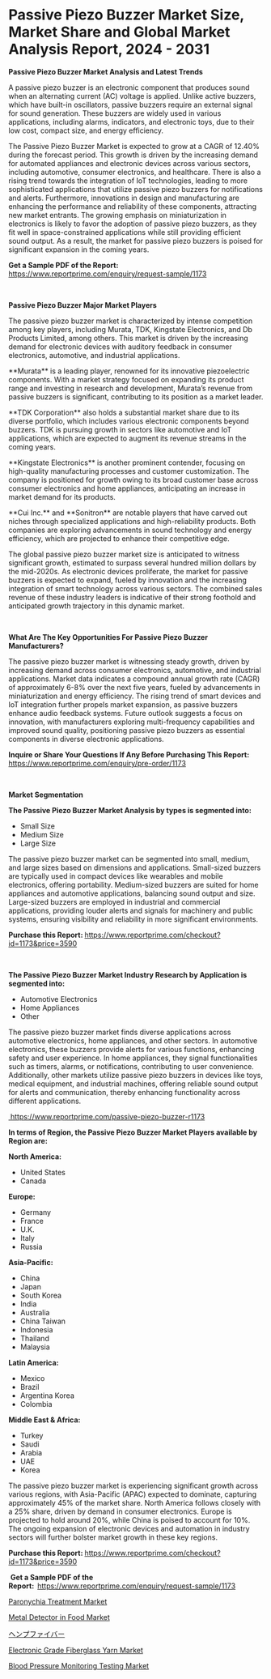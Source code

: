<p><h1>Passive Piezo Buzzer Market Size, Market Share and Global Market Analysis Report, 2024 - 2031</h1></p><p><strong>Passive Piezo Buzzer Market Analysis and Latest Trends</strong></p>
<p><p>A passive piezo buzzer is an electronic component that produces sound when an alternating current (AC) voltage is applied. Unlike active buzzers, which have built-in oscillators, passive buzzers require an external signal for sound generation. These buzzers are widely used in various applications, including alarms, indicators, and electronic toys, due to their low cost, compact size, and energy efficiency.</p><p>The Passive Piezo Buzzer Market is expected to grow at a CAGR of 12.40% during the forecast period. This growth is driven by the increasing demand for automated appliances and electronic devices across various sectors, including automotive, consumer electronics, and healthcare. There is also a rising trend towards the integration of IoT technologies, leading to more sophisticated applications that utilize passive piezo buzzers for notifications and alerts. Furthermore, innovations in design and manufacturing are enhancing the performance and reliability of these components, attracting new market entrants. The growing emphasis on miniaturization in electronics is likely to favor the adoption of passive piezo buzzers, as they fit well in space-constrained applications while still providing efficient sound output. As a result, the market for passive piezo buzzers is poised for significant expansion in the coming years.</p></p>
<p><strong>Get a Sample PDF of the Report:&nbsp;</strong> <a href="https://www.reportprime.com/enquiry/request-sample/1173">https://www.reportprime.com/enquiry/request-sample/1173</a></p>
<p>&nbsp;</p>
<p><strong>Passive Piezo Buzzer Major Market Players</strong></p>
<p><p>The passive piezo buzzer market is characterized by intense competition among key players, including Murata, TDK, Kingstate Electronics, and Db Products Limited, among others. This market is driven by the increasing demand for electronic devices with auditory feedback in consumer electronics, automotive, and industrial applications.</p><p>**Murata** is a leading player, renowned for its innovative piezoelectric components. With a market strategy focused on expanding its product range and investing in research and development, Murata’s revenue from passive buzzers is significant, contributing to its position as a market leader.</p><p>**TDK Corporation** also holds a substantial market share due to its diverse portfolio, which includes various electronic components beyond buzzers. TDK is pursuing growth in sectors like automotive and IoT applications, which are expected to augment its revenue streams in the coming years.</p><p>**Kingstate Electronics** is another prominent contender, focusing on high-quality manufacturing processes and customer customization. The company is positioned for growth owing to its broad customer base across consumer electronics and home appliances, anticipating an increase in market demand for its products.</p><p>**Cui Inc.** and **Sonitron** are notable players that have carved out niches through specialized applications and high-reliability products. Both companies are exploring advancements in sound technology and energy efficiency, which are projected to enhance their competitive edge.</p><p>The global passive piezo buzzer market size is anticipated to witness significant growth, estimated to surpass several hundred million dollars by the mid-2020s. As electronic devices proliferate, the market for passive buzzers is expected to expand, fueled by innovation and the increasing integration of smart technology across various sectors. The combined sales revenue of these industry leaders is indicative of their strong foothold and anticipated growth trajectory in this dynamic market.</p></p>
<p>&nbsp;</p>
<p><strong>What Are The Key Opportunities For Passive Piezo Buzzer Manufacturers?</strong></p>
<p><p>The passive piezo buzzer market is witnessing steady growth, driven by increasing demand across consumer electronics, automotive, and industrial applications. Market data indicates a compound annual growth rate (CAGR) of approximately 6-8% over the next five years, fueled by advancements in miniaturization and energy efficiency. The rising trend of smart devices and IoT integration further propels market expansion, as passive buzzers enhance audio feedback systems. Future outlook suggests a focus on innovation, with manufacturers exploring multi-frequency capabilities and improved sound quality, positioning passive piezo buzzers as essential components in diverse electronic applications.</p></p>
<p><strong>Inquire or Share Your Questions If Any Before Purchasing This Report:</strong> <a href="https://www.reportprime.com/enquiry/pre-order/1173">https://www.reportprime.com/enquiry/pre-order/1173</a></p>
<p>&nbsp;</p>
<p><strong>Market Segmentation</strong></p>
<p><strong>The Passive Piezo Buzzer Market Analysis by types is segmented into:</strong></p>
<p><ul><li>Small Size</li><li>Medium Size</li><li>Large Size</li></ul></p>
<p><p>The passive piezo buzzer market can be segmented into small, medium, and large sizes based on dimensions and applications. Small-sized buzzers are typically used in compact devices like wearables and mobile electronics, offering portability. Medium-sized buzzers are suited for home appliances and automotive applications, balancing sound output and size. Large-sized buzzers are employed in industrial and commercial applications, providing louder alerts and signals for machinery and public systems, ensuring visibility and reliability in more significant environments.</p></p>
<p><strong>Purchase this Report:&nbsp;</strong><a href="https://www.reportprime.com/checkout?id=1173&price=3590">https://www.reportprime.com/checkout?id=1173&price=3590</a></p>
<p>&nbsp;</p>
<p><strong>The Passive Piezo Buzzer Market Industry Research by Application is segmented into:</strong></p>
<p><ul><li>Automotive Electronics</li><li>Home Appliances</li><li>Other</li></ul></p>
<p><p>The passive piezo buzzer market finds diverse applications across automotive electronics, home appliances, and other sectors. In automotive electronics, these buzzers provide alerts for various functions, enhancing safety and user experience. In home appliances, they signal functionalities such as timers, alarms, or notifications, contributing to user convenience. Additionally, other markets utilize passive piezo buzzers in devices like toys, medical equipment, and industrial machines, offering reliable sound output for alerts and communication, thereby enhancing functionality across different applications.</p></p>
<p><a href="https://www.reportprime.com/passive-piezo-buzzer-r1173">&nbsp;https://www.reportprime.com/passive-piezo-buzzer-r1173</a></p>
<p><strong>In terms of Region, the Passive Piezo Buzzer Market Players available by Region are:</strong></p>
<p>
    <p> <strong> North America: </strong>
        <ul>
            <li>United States</li>
            <li>Canada</li>
        </ul>
        </p> 
    <p> <strong> Europe: </strong>
        <ul>
            <li>Germany</li>
            <li>France</li>
            <li>U.K.</li>
            <li>Italy</li>
            <li>Russia</li>
        </ul>
        </p> 
    <p> <strong> Asia-Pacific: </strong>
        <ul>
            <li>China</li>
            <li>Japan</li>
            <li>South Korea</li>
            <li>India</li>
            <li>Australia</li>
            <li>China Taiwan</li>
            <li>Indonesia</li>
            <li>Thailand</li>
            <li>Malaysia</li>
        </ul>
        </p> 
    <p> <strong> Latin America: </strong>
        <ul>
            <li>Mexico</li>
            <li>Brazil</li>
            <li>Argentina Korea</li>
            <li>Colombia</li>
        </ul>
        </p> 
    <p> <strong> Middle East & Africa: </strong>
        <ul>
            <li>Turkey</li>
            <li>Saudi</li>
            <li>Arabia</li>
            <li>UAE</li>
            <li>Korea</li>
        </ul>
    </p>
    </p>
<p><p>The passive piezo buzzer market is experiencing significant growth across various regions, with Asia-Pacific (APAC) expected to dominate, capturing approximately 45% of the market share. North America follows closely with a 25% share, driven by demand in consumer electronics. Europe is projected to hold around 20%, while China is poised to account for 10%. The ongoing expansion of electronic devices and automation in industry sectors will further bolster market growth in these key regions.</p></p>
<p><strong>Purchase this Report: </strong><a href="https://www.reportprime.com/checkout?id=1173&price=3590">https://www.reportprime.com/checkout?id=1173&price=3590</a></p>
<p>&nbsp;<strong>Get a Sample PDF of the Report:&nbsp;&nbsp;</strong><a href="https://www.reportprime.com/enquiry/request-sample/1173">https://www.reportprime.com/enquiry/request-sample/1173</a></p>
<p><strong></strong></p>
<p><p><a href="https://medium.com/@jeancoleman732/global-paronychia-treatment-market-analysis-key-market-trends-and-future-projections-2024-2031-ba620f041318">Paronychia Treatment Market</a></p><p><a href="https://github.com/gulaimolin/Market-Research-Report-List-6/blob/main/metal-detector-in-food-market.md">Metal Detector in Food Market</a></p><p><a href="https://medium.com/@mk4cronn/%E3%83%98%E3%83%B3%E3%83%97%E3%83%95%E3%82%A1%E3%82%A4%E3%83%90%E3%83%BC%E3%83%9E%E3%83%BC%E3%82%B1%E3%83%83%E3%83%88-2024%E5%B9%B4%E3%81%8B%E3%82%892031%E5%B9%B4%E3%81%BE%E3%81%A7%E3%81%AE%E6%9C%9F%E9%96%93%E3%81%AE%E7%94%A3%E6%A5%AD%E5%8B%95%E5%90%91%E3%81%A8%E4%BA%88%E6%B8%AC-08ae753caccc">ヘンプファイバー</a></p><p><a href="https://issuu.com/reportprime-2/docs/electronic-grade-fiberglass-yarn-ma_367a75845c6b88">Electronic Grade Fiberglass Yarn Market</a></p><p><a href="https://medium.com/@luke.russell779/blood-pressure-monitoring-testing-market-a-global-and-regional-analysis-2024-2031-710f02c7b11c">Blood Pressure Monitoring Testing Market</a></p></p>